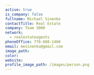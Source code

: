 ```yaml
---
active: true
is_company: false
fullname: Michael Sinenko
contactTitle: Real Estate
company: Team 3000
network:
  - realestateagents
phoneOffice: 778-688-1468
email: mesinenko@gmail.com
image_path:
color:
website:
profile_image_path: /images/person.png
---
```




